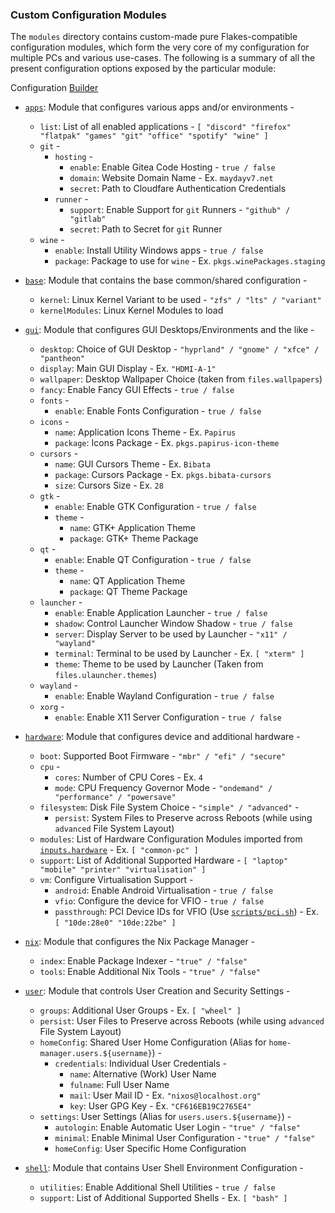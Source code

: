### Custom Configuration Modules

The `modules` directory contains custom-made pure Flakes-compatible configuration modules, which form the very core of my configuration for multiple PCs and various use-cases. The following is a summary of all the present configuration options exposed by the particular module:

Configuration [Builder](./configuration.nix)

- [`apps`](./apps): Module that configures various apps and/or environments -

  - `list`: List of all enabled applications - `[ "discord" "firefox" "flatpak" "games" "git" "office" "spotify" "wine" ]`
  - `git` -
    - `hosting` -
      - `enable`: Enable Gitea Code Hosting - `true / false`
      - `domain`: Website Domain Name - Ex. `maydayv7.net`
      - `secret`: Path to Cloudfare Authentication Credentials
    - `runner` -
      - `support`: Enable Support for `git` Runners - `"github" / "gitlab"`
      - `secret`: Path to Secret for `git` Runner
  - `wine` -
    - `enable`: Install Utility Windows apps - `true / false`
    - `package`: Package to use for `wine` - Ex. `pkgs.winePackages.staging`

- [`base`](./base): Module that contains the base common/shared configuration -

  - `kernel`: Linux Kernel Variant to be used - `"zfs" / "lts" / "variant"`
  - `kernelModules`: Linux Kernel Modules to load

- [`gui`](./gui): Module that configures GUI Desktops/Environments and the like -

  - `desktop`: Choice of GUI Desktop - `"hyprland" / "gnome" / "xfce" / "pantheon"`
  - `display`: Main GUI Display - Ex. `"HDMI-A-1"`
  - `wallpaper`: Desktop Wallpaper Choice (taken from `files.wallpapers`)
  - `fancy`: Enable Fancy GUI Effects - `true / false`
  - `fonts` -
    - `enable`: Enable Fonts Configuration - `true / false`
  - `icons` -
    - `name`: Application Icons Theme - Ex. `Papirus`
    - `package`: Icons Package - Ex. `pkgs.papirus-icon-theme`
  - `cursors` -
    - `name`: GUI Cursors Theme - Ex. `Bibata`
    - `package`: Cursors Package - Ex. `pkgs.bibata-cursors`
    - `size`: Cursors Size - Ex. `28`
  - `gtk` -
    - `enable`: Enable GTK Configuration - `true / false`
    - `theme` -
      - `name`: GTK+ Application Theme
      - `package`: GTK+ Theme Package
  - `qt` -
    - `enable`: Enable QT Configuration - `true / false`
    - `theme` -
      - `name`: QT Application Theme
      - `package`: QT Theme Package
  - `launcher` -
    - `enable`: Enable Application Launcher - `true / false`
    - `shadow`: Control Launcher Window Shadow - `true / false`
    - `server`: Display Server to be used by Launcher - `"x11" / "wayland"`
    - `terminal`: Terminal to be used by Launcher - Ex. `[ "xterm" ]`
    - `theme`: Theme to be used by Launcher (Taken from `files.ulauncher.themes`)
  - `wayland` -
    - `enable`: Enable Wayland Configuration - `true / false`
  - `xorg` -
    - `enable`: Enable X11 Server Configuration - `true / false`

- [`hardware`](./hardware): Module that configures device and additional hardware -

  - `boot`: Supported Boot Firmware - `"mbr" / "efi" / "secure"`
  - `cpu` -
    - `cores`: Number of CPU Cores - Ex. `4`
    - `mode`: CPU Frequency Governor Mode - `"ondemand" / "performance" / "powersave"`
  - `filesystem`: Disk File System Choice - `"simple" / "advanced"` -
    - `persist`: System Files to Preserve across Reboots (while using `advanced` File System Layout)
  - `modules`: List of Hardware Configuration Modules imported from [`inputs.hardware`](https://github.com/nixos/nixos-hardware) - Ex. `[ "common-pc" ]`
  - `support`: List of Additional Supported Hardware - `[ "laptop" "mobile" "printer" "virtualisation" ]`
  - `vm`: Configure Virtualisation Support -
    - `android`: Enable Android Virtualisation - `true / false`
    - `vfio`: Configure the device for VFIO - `true / false`
    - `passthrough`: PCI Device IDs for VFIO (Use [`scripts/pci.sh`](../scripts/pci.sh)) - Ex. `[ "10de:28e0" "10de:22be" ]`

- [`nix`](./nix): Module that configures the Nix Package Manager -

  - `index`: Enable Package Indexer - `"true" / "false"`
  - `tools`: Enable Additional Nix Tools - `"true" / "false"`

- [`user`](./user): Module that controls User Creation and Security Settings -

  - `groups`: Additional User Groups - Ex. `[ "wheel" ]`
  - `persist`: User Files to Preserve across Reboots (while using `advanced` File System Layout)
  - `homeConfig`: Shared User Home Configuration (Alias for `home-manager.users.${username}`) -
    - `credentials`: Individual User Credentials -
      - `name`: Alternative (Work) User Name
      - `fulname`: Full User Name
      - `mail`: User Mail ID - Ex. `"nixos@localhost.org"`
      - `key`: User GPG Key - Ex. `"CF616EB19C2765E4"`
  - `settings`: User Settings (Alias for `users.users.${username}`) -
    - `autologin`: Enable Automatic User Login - `"true" / "false"`
    - `minimal`: Enable Minimal User Configuration - `"true" / "false"`
    - `homeConfig`: User Specific Home Configuration

- [`shell`](./shell): Module that contains User Shell Environment Configuration -
  - `utilities`: Enable Additional Shell Utilities - `true / false`
  - `support`: List of Additional Supported Shells - Ex. `[ "bash" ]`
